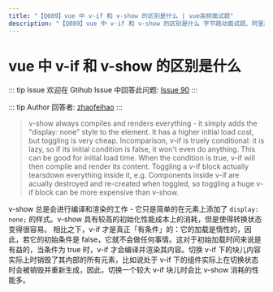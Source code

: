 ```yaml
---
title: "【Q089】vue 中 v-if 和 v-show 的区别是什么 | vue高频面试题"
description: "【Q089】vue 中 v-if 和 v-show 的区别是什么 字节跳动面试题、阿里腾讯面试题、美团小米面试题。"
---
```


# vue 中 v-if 和 v-show 的区别是什么

::: tip Issue
欢迎在 Gtihub Issue 中回答此问题: [Issue 90](https://github.com/shfshanyue/Daily-Question/issues/90)
:::

::: tip Author
回答者: [zhaofeihao](https://github.com/zhaofeihao)
:::

> v-show always compiles and renders everything - it simply adds the "display: none" style to the element. It has a higher initial load cost, but toggling is very cheap.
> Incomparison, v-if is truely conditional: it is lazy, so if its initial condition is false, it won't even do anything. This can be good for initial load time. When the condition is true, v-if will then compile and render its content. Toggling a v-if block actually tearsdown everything inside it, e.g. Components inside v-if are acually destroyed and re-created when toggled, so toggling a huge v-if block can be more expensive than v-show.

v-show 总是会进行编译和渲染的工作 - 它只是简单的在元素上添加了 `display: none;` 的样式。v-show 具有较高的初始化性能成本上的消耗，但是使得转换状态变得很容易。
相比之下，v-if 才是真正「有条件」的：它的加载是惰性的，因此，若它的初始条件是 false，它就不会做任何事情。这对于初始加载时间来说是有益的，当条件为 true 时，v-if 才会编译并渲染其内容。切换 v-if 下的块儿内容实际上时销毁了其内部的所有元素，比如说处于 v-if 下的组件实际上在切换状态时会被销毁并重新生成，因此，切换一个较大 v-if 块儿时会比 v-show 消耗的性能多。
